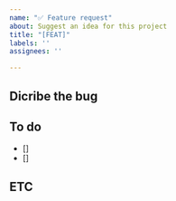 ```yaml
---
name: "✅ Feature request"
about: Suggest an idea for this project
title: "[FEAT]"
labels: ''
assignees: ''

---
```


## Dicribe the bug


## To do
 - []
 - []

## ETC
